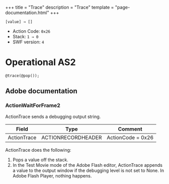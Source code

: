 +++
title = "Trace"
description = "Trace"
template = "page-documentation.html"
+++

```
[value] → []
```

- Action Code: `0x26`
- Stack: `1 → 0`
- SWF version: `4`

# Operational AS2

```
@trace(@pop());
```

## Adobe documentation

### ActionWaitForFrame2

ActionTrace sends a debugging output string.

| Field               | Type               | Comment                               |
|---------------------|--------------------|---------------------------------------|
| ActionTrace         | ACTIONRECORDHEADER | ActionCode = 0x26                     |

ActionTrace does the following:
1. Pops a value off the stack.
2. In the Test Movie mode of the Adobe Flash editor, ActionTrace appends a value to the output window if
the debugging level is not set to None.
In Adobe Flash Player, nothing happens.
